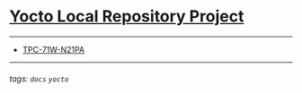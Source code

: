 # [Yocto Local Repository Project](https://advantechralph.github.io/yocto-local/)
---

- [TPC-71W-N21PA](https://advantechralph.github.io/documents/tpc71wn21pa/)

---
###### tags: `docs` `yocto`
